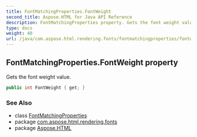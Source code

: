 ```yaml
---
title: FontMatchingProperties.FontWeight
second_title: Aspose.HTML for Java API Reference
description: FontMatchingProperties property. Gets the font weight value
type: docs
weight: 40
url: /java/com.aspose.html.rendering.fonts/fontmatchingproperties/fontweight/
---
```

## FontMatchingProperties.FontWeight property

Gets the font weight value.

```java
public int FontWeight { get; }
```

### See Also

* class [FontMatchingProperties](../)
* package [com.aspose.html.rendering.fonts](../../../com.aspose.html.rendering.fonts/)
* package [Aspose.HTML](../../../)
